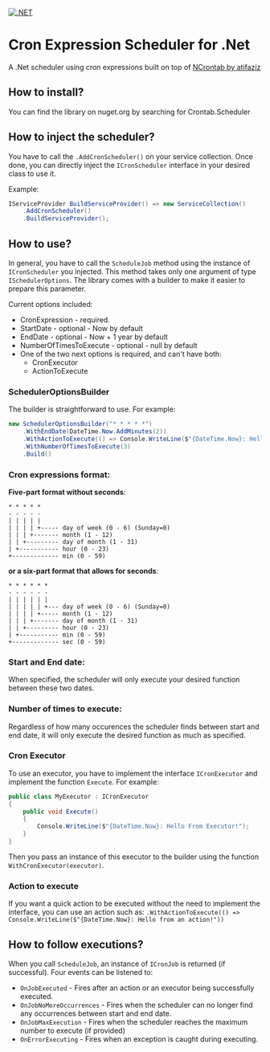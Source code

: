 [![.NET](https://github.com/tiger4589/CronScheduler/actions/workflows/dotnet.yml/badge.svg)](https://github.com/tiger4589/CronScheduler/actions/workflows/dotnet.yml)

# Cron Expression Scheduler for .Net

A .Net scheduler using cron expressions built on top of [NCrontab by atifaziz](https://github.com/atifaziz/NCrontab)

## How to install?

You can find the library on nuget.org by searching for Crontab.Scheduler

## How to inject the scheduler?

You have to call the `.AddCronScheduler()` on your service collection.
Once done, you can directly inject the `ICronScheduler` interface in your desired class to use it.

Example:

```csharp
IServiceProvider BuildServiceProvider() => new ServiceCollection()
    .AddCronScheduler()
    .BuildServiceProvider();
```

## How to use?

In general, you have to call the `ScheduleJob` method using the instance of `ICronScheduler` you injected.
This method takes only one argument of type `ISchedulerOptions`.
The library comes with a builder to make it easier to prepare this parameter.

Current options included:

- CronExpression - required.
- StartDate - optional - Now by default
- EndDate - optional - Now + 1 year by default
- NumberOfTimesToExecute - optional - null by default
- One of the two next options is required, and can't have both:
    - CronExecutor 
    - ActionToExecute

### SchedulerOptionsBuilder

The builder is straightforward to use.
For example:

```csharp
new SchedulerOptionsBuilder("* * * * *")
    .WithEndDate(DateTime.Now.AddMinutes(2)) 
    .WithActionToExecute(() => Console.WriteLine($"{DateTime.Now}: Hello from an action!"))
    .WithNumberOfTimesToExecute(3)
    .Build()
```

### Cron expressions format:

**Five-part format without seconds**:

    * * * * *
    - - - - -
    | | | | |
    | | | | +----- day of week (0 - 6) (Sunday=0)
    | | | +------- month (1 - 12)
    | | +--------- day of month (1 - 31)
    | +----------- hour (0 - 23)
    +------------- min (0 - 59)

**or a six-part format that allows for seconds**:

    * * * * * *
    - - - - - -
    | | | | | |
    | | | | | +--- day of week (0 - 6) (Sunday=0)
    | | | | +----- month (1 - 12)
    | | | +------- day of month (1 - 31)
    | | +--------- hour (0 - 23)
    | +----------- min (0 - 59)
    +------------- sec (0 - 59)

### Start and End date:

When specified, the scheduler will only execute your desired function between these two dates.

### Number of times to execute:

Regardless of how many occurences the scheduler finds between start and end date, it will only execute the desired function as much as specified.

### Cron Executor

To use an executor, you have to implement the interface `ICronExecutor` and implement the function `Execute`.
For example:

```csharp
public class MyExecutor : ICronExecutor
{
    public void Execute()
    {
        Console.WriteLine($"{DateTime.Now}: Hello From Executor!");
    }
}
```

Then you pass an instance of this executor to the builder using the function `WithCronExecutor(executor)`.

### Action to execute

If you want a quick action to be executed without the need to implement the interface, you can use an action such as: `.WithActionToExecute(() => Console.WriteLine($"{DateTime.Now}: Hello from an action!"))`

## How to follow executions?

When you call `ScheduleJob`, an instance of `ICronJob` is returned (if successful).
Four events can be listened to:

- `OnJobExecuted` - Fires after an action or an executor being successfully executed.
- `OnJobNoMoreOccurrences` - Fires when the scheduler can no longer find any occurrences between start and end date.
- `OnJobMaxExecution` - Fires when the scheduler reaches the maximum number to execute (if provided)
- `OnErrorExecuting` - Fires when an exception is caught during executing.

